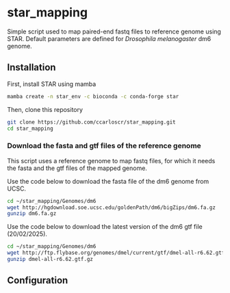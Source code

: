 # star_mapping

Simple script used to map paired-end fastq files to reference genome using STAR.
Default parameters are defined for _Drosophila melanogaster_ dm6 genome.


## Installation

First, install STAR using mamba
```bash
mamba create -n star_env -c bioconda -c conda-forge star
```

Then, clone this repository
```bash
git clone https://github.com/ccarloscr/star_mapping.git
cd star_mapping
```

### Download the fasta and gtf files of the reference genome
This script uses a reference genome to map fastq files, for which it needs the fasta and the gtf files of the mapped genome. 

Use the code below to download the fasta file of the dm6 genome from UCSC.
```bash
cd ~/star_mapping/Genomes/dm6
wget http://hgdownload.soe.ucsc.edu/goldenPath/dm6/bigZips/dm6.fa.gz
gunzip dm6.fa.gz
```

Use the code below to download the latest version of the dm6 gtf file (20/02/2025).
```bash
cd ~/star_mapping/Genomes/dm6
wget http://ftp.flybase.org/genomes/dmel/current/gtf/dmel-all-r6.62.gtf.gz
gunzip dmel-all-r6.62.gtf.gz
```

## Configuration





